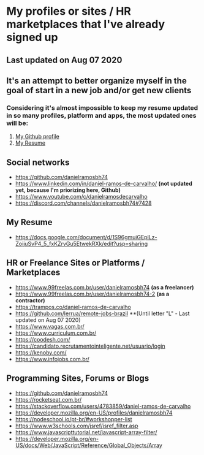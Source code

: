 # My profiles or sites / HR marketplaces that I've already signed up
## Last updated on Aug 07 2020

## It's an attempt to better organize myself in the goal of start in a new job and/or get new clients

### Considering it's almost impossible to keep my resume updated in so many profiles, platform and apps, **the most updated ones** will be:
1. [My Github profile](https://github.com/danielramosbh74)
2. [My Resume](https://docs.google.com/document/d/1S96gmuiGEplLz-ZoijuSvP4_5_fxKZrvGu5EtwekRXk/edit?usp=sharing)


## Social networks

- https://github.com/danielramosbh74
- https://www.linkedin.com/in/daniel-ramos-de-carvalho/ **(not updated yet, because I'm priorizing here, Github)**
- https://www.youtube.com/c/danielramosdecarvalho
- https://discord.com/channels/danielramosbh74#7428


## My Resume

- https://docs.google.com/document/d/1S96gmuiGEplLz-ZoijuSvP4_5_fxKZrvGu5EtwekRXk/edit?usp=sharing


## HR or Freelance Sites or Platforms / Marketplaces

- https://www.99freelas.com.br/user/danielramosbh74 **(as a freelancer)**
- https://www.99freelas.com.br/user/danielramosbh74-2 **(as a contractor)**
- https://trampos.co/daniel-ramos-de-carvalho
- https://github.com/lerrua/remote-jobs-brazil **(Until letter "L" - Last updated on Aug 07 2020)
- https://www.vagas.com.br/
- https://www.curriculum.com.br/
- https://coodesh.com/
- https://candidato.recrutamentointeligente.net/usuario/login
- https://kenoby.com/
- https://www.infojobs.com.br/



## Programming Sites, Forums or Blogs

- https://github.com/danielramosbh74
- https://rocketseat.com.br/
- https://stackoverflow.com/users/4783859/daniel-ramos-de-carvalho
- https://developer.mozilla.org/en-US/profiles/danielramosbh74
- https://nodeschool.io/pt-br/#workshopper-list
- https://www.w3schools.com/jsref/jsref_filter.asp
- https://www.javascripttutorial.net/javascript-array-filter/
- https://developer.mozilla.org/en-US/docs/Web/JavaScript/Reference/Global_Objects/Array



<!-- ## My small business: -->

<!-- - https://www.webmaster.inf.br/ -->

